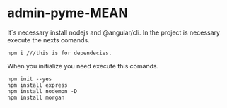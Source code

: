 # admin-pyme-MEAN
It´s necessary install nodejs and @angular/cli.
In the project is necessary execute the nexts comands.
~~~
npm i ///this is for dependecies.
~~~
When you initialize you need execute this comands.
~~~
npm init --yes
npm install express
npm install nodemon -D
npm install morgan
~~~
